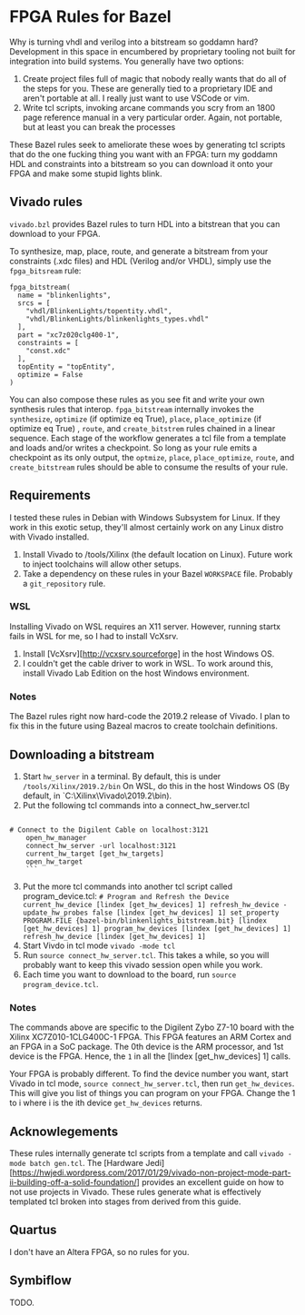 # FPGA Rules for Bazel
Why is turning vhdl and verilog into a bitstream so goddamn hard? Development in this space in encumbered by proprietary tooling not built for integration into build systems. You generally have two options:
  1) Create project files full of magic that nobody really wants that do all of the steps for you. These are generally tied to a proprietary IDE and aren't portable at all. I really just want to use VSCode or vim.
  2) Write tcl scripts, invoking arcane commands you scry from an 1800 page reference manual in a very particular order. Again, not portable, but at least you can break the processes 

These Bazel rules seek to ameliorate these woes by generating tcl scripts that do the one fucking thing you want with an FPGA: turn my goddamn HDL and constraints into a bitstream so you can download it onto your FPGA and make some stupid lights blink.

## Vivado rules
`vivado.bzl` provides Bazel rules to turn HDL into a bitstrean that you can download to your FPGA.

To synthesize, map, place, route, and generate a bitstream from your constraints (.xdc files) and HDL (Verilog and/or VHDL), simply use the `fpga_bitsream` rule:

```
fpga_bitstream(
  name = "blinkenlights",
  srcs = [
    "vhdl/BlinkenLights/topentity.vhdl",
    "vhdl/BlinkenLights/blinkenlights_types.vhdl"
  ],
  part = "xc7z020clg400-1",
  constraints = [
    "const.xdc"
  ],
  topEntity = "topEntity",
  optimize = False
)
```

You can also compose these rules as you see fit and write your own synthesis rules that interop. `fpga_bitstream` internally invokes the `synthesize`, `optimize` (if optimize eq True), `place`, `place_optimize` (if optimize eq True) , `route`, and `create_bitstrem` rules chained in a linear sequence. Each stage of the workflow generates a tcl file from a template and loads and/or writes a checkpoint. So long as your rule emits a checkpoint as its only output, the `optmize`, `place`, `place_optimize`, `route`, and `create_bitstream` rules should be able to consume the results of your rule.

## Requirements
I tested these rules in Debian with Windows Subsystem for Linux. If they work in this exotic setup, they'll almost certainly work on any Linux distro with Vivado installed.

1. Install Vivado to /tools/Xilinx (the default location on Linux). Future work to inject toolchains will allow other setups.
2. Take a dependency on these rules in your Bazel `WORKSPACE` file. Probably a `git_repository` rule.

### WSL
Installing Vivado on WSL requires an X11 server. However, running startx fails in WSL for me, so I had to install VcXsrv.
1. Install [VcXsrv][http://vcxsrv.sourceforge] in the host Windows OS.
2. I couldn't get the cable driver to work in WSL. To work around this, install Vivado Lab Edition on the host Windows environment.

### Notes
The Bazel rules right now hard-code the 2019.2 release of Vivado. I plan to fix this in the future using Bazeal macros to create toolchain definitions.

## Downloading a bitstream
  1. Start `hw_server` in a terminal. By default, this is under `/tools/Xilinx/2019.2/bin` On WSL, do this in the host Windows OS (By default, in `C:\Xilinx\Vivado\2019.2\bin).
  2. Put the following tcl commands into a connect_hw_server.tcl 
		```
    # Connect to the Digilent Cable on localhost:3121
		open_hw_manager
		connect_hw_server -url localhost:3121                                                                                   
		current_hw_target [get_hw_targets] 
		open_hw_target
		```
  3. Put the more tcl commands into another tcl script called program_device.tcl:
    ```
    # Program and Refresh the Device
    current_hw_device [lindex [get_hw_devices] 1]
    refresh_hw_device -update_hw_probes false [lindex [get_hw_devices] 1]
    set_property PROGRAM.FILE {bazel-bin/blinkenlights_bitstream.bit} [lindex [get_hw_devices] 1]
    program_hw_devices [lindex [get_hw_devices] 1]
    refresh_hw_device [lindex [get_hw_devices] 1] 
    ```
  4. Start Vivdo in tcl mode `vivado -mode tcl`
  5. Run `source connect_hw_server.tcl`. This takes a while, so you will probably want to keep this vivado session open while you work.
  6. Each time you want to download to the board, run `source program_device.tcl`.

### Notes
The commands above are specific to the Digilent Zybo Z7-10 board with the Xilinx XC7Z010-1CLG400C-1 FPGA. This FPGA features an ARM Cortex and an FPGA in a SoC package. The 0th device is the ARM processor, and 1st device is the FPGA. Hence, the `1` in all the [lindex [get_hw_devices] 1] calls.

Your FPGA is probably different. To find the device number you want, start Vivado in tcl mode, `source connect_hw_server.tcl`, then run `get_hw_devices`. This will give you list of things you can program on your FPGA. Change the 1 to i where i is the ith device `get_hw_devices` returns.

## Acknowlegements
These rules internally generate tcl scripts from a template and call `vivado -mode batch gen.tcl`. The [Hardware Jedi][https://hwjedi.wordpress.com/2017/01/29/vivado-non-project-mode-part-ii-building-off-a-solid-foundation/] provides an excellent guide on how to not use projects in Vivado. These rules generate what is effectively templated tcl broken into stages from derived from this guide.

## Quartus
I don't have an Altera FPGA, so no rules for you.

## Symbiflow
TODO.
